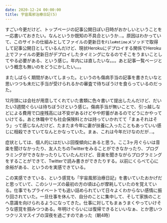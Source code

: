 ```yaml
---
date: 2020-12-24 00:00:00
title: 宇宙風邪治療日記(5)
---
```

すごい今更だけど、トップページの記事公開日ぽい日時がおかしいということを一応書いておきたい。なんというか既知の不具合というか...。原因はわかっていて、このサイトの仕組みとしてファイルの更新日を`File#mtime`メソッドで取得して記事公開日としているんだけど、現状Herokuにデプロイする関係でHeroku上でファイルの更新日がデプロイしたタイミングになるのでそこをうまいことしてやる必要がある、という感じ。年内には直したいな。。。あと記事一覧ページという概念も無いのをどうにかしたい。。。

またしばらく期間があいてしまった。というのも傷病手当の記事を書きたいなと思いつつも未だに手当が受けられるかの審査で待ちぼうけを食らっているのだった。

12月頭には会社が用意してくれていた書類に色々書いて提出したんだけど、だいたい3週間ぐらいは待ちぼうけという感じ。傷病手当が無いことで、引っ越しなどによる費用で口座残高には不安があるけどやや貯蓄があるのでどうにかやっていけてる。あと休職中でも社会保険料とかは持っていかれてて「まぁそれはそう」って感じなんだけど、たまたま今年に妻が扶養に入ったこともあっていい感じに相殺できていてなんとかなっていた。まぁ、これは今年だけなのだが...。

症状としては、個人的にはだいぶ回復傾向にあると思う。ここ3ヶ月ぐらいは音楽を聞けなかったり、友人たちのTwitterをみることができなかったり、プログラミングができなかったりしていたんだけど、音楽を聞きながらプログラミングをすることができて、Twitterで読み書きができたりする。以前にくらべて心に余裕がある、というのを実感できている。

この実感できている、という感覚も「宇宙風邪治療日記」を書いていたおかげだと思っていて、このシリーズの最初の方の頃は心が摩耗していたのを覚えている。仕事でもプライベートでも追い詰められていて日々よくわからない感情に振り回されていた。一旦仕事を休んで、自分のことに集中して、そして家族のことへ意識を向けられるようになってきた。仕事に対してもまぁうまくやっていけそうな感覚を掴みつつある。年明けぐらいには復帰できるといいなぁ、とか思いつつクリスマスイブの深夜を過ごすのであった（朝4時）

